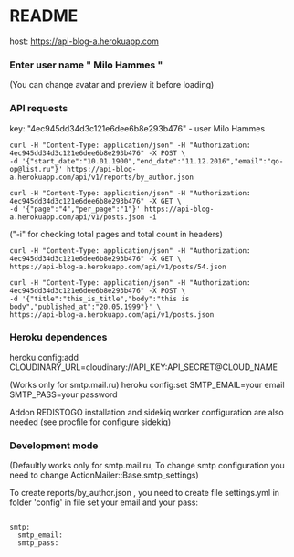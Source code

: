 # README
host: https://api-blog-a.herokuapp.com

### Enter user name " Milo Hammes "

(You can change avatar and preview it before loading)


### API requests

key: "4ec945dd34d3c121e6dee6b8e293b476" - user Milo Hammes
```
curl -H "Content-Type: application/json" -H "Authorization: 4ec945dd34d3c121e6dee6b8e293b476" -X POST \
-d '{"start_date":"10.01.1900","end_date":"11.12.2016","email":"qo-op@list.ru"}' https://api-blog-a.herokuapp.com/api/v1/reports/by_author.json
```
```
curl -H "Content-Type: application/json" -H "Authorization: 4ec945dd34d3c121e6dee6b8e293b476" -X GET \
-d '{"page":"4","per_page":"1"}' https://api-blog-a.herokuapp.com/api/v1/posts.json -i 
```
("-i" for checking total pages and total count in headers)
```
curl -H "Content-Type: application/json" -H "Authorization: 4ec945dd34d3c121e6dee6b8e293b476" -X GET \
https://api-blog-a.herokuapp.com/api/v1/posts/54.json
```
```
curl -H "Content-Type: application/json" -H "Authorization: 4ec945dd34d3c121e6dee6b8e293b476" -X POST \
-d '{"title":"this_is_title","body":"this is body","published_at":"20.05.1999"}' \
https://api-blog-a.herokuapp.com/api/v1/posts.json
```

### Heroku dependences

heroku config:add CLOUDINARY_URL=cloudinary://API_KEY:API_SECRET@CLOUD_NAME

(Works only for smtp.mail.ru)
heroku config:set SMTP_EMAIL=your email SMTP_PASS=your password

Addon REDISTOGO installation and sidekiq worker configuration are also needed (see procfile for configure sidekiq)


### Development mode
(Defaultly works only for smtp.mail.ru,
To change smtp configuration you need to change ActionMailer::Base.smtp_settings)

To create reports/by_author.json , you need to create file settings.yml in folder 'config'
in file set your email and your pass:

```

smtp:
  smtp_email:
  smtp_pass:

```